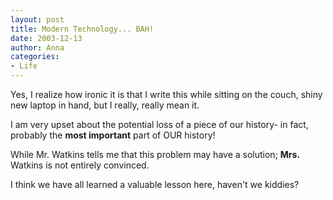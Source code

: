 ```yaml
---
layout: post
title: Modern Technology... BAH!
date: 2003-12-13
author: Anna
categories:
- Life
---
```


Yes, I realize how ironic it is that I write this while sitting on
the couch, shiny new laptop in hand, but I really, really mean it.

I am very upset about the potential loss of a piece of our history-
in fact, probably the **most important** part of OUR history!

While Mr. Watkins tells me that this problem may have a solution;
**Mrs.** Watkins is not entirely convinced.

I think we have all learned a valuable lesson here, haven't we
kiddies?